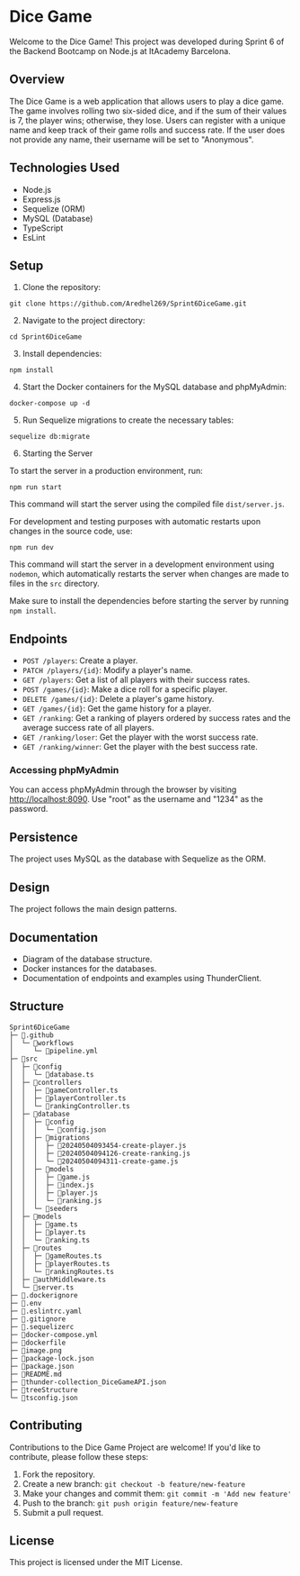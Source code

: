# Dice Game

Welcome to the Dice Game! This project was developed during Sprint 6 of the Backend Bootcamp on Node.js at ItAcademy Barcelona.

## Overview

The Dice Game is a web application that allows users to play a dice game. The game involves rolling two six-sided dice, and if the sum of their values is 7, the player wins; otherwise, they lose. Users can register with a unique name and keep track of their game rolls and success rate. If the user does not provide any name, their username will be set to "Anonymous".

## Technologies Used

- Node.js
- Express.js
- Sequelize (ORM)
- MySQL (Database)
- TypeScript
- EsLint

## Setup

1. Clone the repository:

```
git clone https://github.com/Aredhel269/Sprint6DiceGame.git
```

2. Navigate to the project directory:

```
cd Sprint6DiceGame
```

3. Install dependencies:

```
npm install
```

4. Start the Docker containers for the MySQL database and phpMyAdmin:

```
docker-compose up -d
```

5. Run Sequelize migrations to create the necessary tables:

```
sequelize db:migrate
```

6. Starting the Server

To start the server in a production environment, run:

```
npm run start
```

This command will start the server using the compiled file `dist/server.js`.

For development and testing purposes with automatic restarts upon changes in the source code, use:

```
npm run dev
```

This command will start the server in a development environment using `nodemon`, which automatically restarts the server when changes are made to files in the `src` directory.

Make sure to install the dependencies before starting the server by running `npm install`.

## Endpoints

- `POST /players`: Create a player.
- `PATCH /players/{id}`: Modify a player's name.
- `GET /players`: Get a list of all players with their success rates.
- `POST /games/{id}`: Make a dice roll for a specific player.
- `DELETE /games/{id}`: Delete a player's game history.
- `GET /games/{id}`: Get the game history for a player.
- `GET /ranking`: Get a ranking of players ordered by success rates and the average success rate of all players.
- `GET /ranking/loser`: Get the player with the worst success rate.
- `GET /ranking/winner`: Get the player with the best success rate.

### Accessing phpMyAdmin

You can access phpMyAdmin through the browser by visiting [http://localhost:8090](http://localhost:8090). Use "root" as the username and "1234" as the password.

## Persistence

The project uses MySQL as the database with Sequelize as the ORM.

## Design

The project follows the main design patterns.

## Documentation

- Diagram of the database structure.
- Docker instances for the databases.
- Documentation of endpoints and examples using ThunderClient.

## Structure

```
Sprint6DiceGame
├─ 📁.github
│  └─ 📁workflows
│     └─ 📄pipeline.yml
├─ 📁src
│  ├─ 📁config
│  │  └─ 📄database.ts
│  ├─ 📁controllers
│  │  ├─ 📄gameController.ts
│  │  ├─ 📄playerController.ts
│  │  └─ 📄rankingController.ts
│  ├─ 📁database
│  │  ├─ 📁config
│  │  │  └─ 📄config.json
│  │  ├─ 📁migrations
│  │  │  ├─ 📄20240504093454-create-player.js
│  │  │  ├─ 📄20240504094126-create-ranking.js
│  │  │  └─ 📄20240504094311-create-game.js
│  │  ├─ 📁models
│  │  │  ├─ 📄game.js
│  │  │  ├─ 📄index.js
│  │  │  ├─ 📄player.js
│  │  │  └─ 📄ranking.js
│  │  └─ 📁seeders
│  ├─ 📁models
│  │  ├─ 📄game.ts
│  │  ├─ 📄player.ts
│  │  └─ 📄ranking.ts
│  ├─ 📁routes
│  │  ├─ 📄gameRoutes.ts
│  │  ├─ 📄playerRoutes.ts
│  │  └─ 📄rankingRoutes.ts
│  ├─ 📄authMiddleware.ts
│  └─ 📄server.ts
├─ 📄.dockerignore
├─ 📄.env
├─ 📄.eslintrc.yaml
├─ 📄.gitignore
├─ 📄.sequelizerc
├─ 📄docker-compose.yml
├─ 📄dockerfile
├─ 📄image.png
├─ 📄package-lock.json
├─ 📄package.json
├─ 📄README.md
├─ 📄thunder-collection_DiceGameAPI.json
├─ 📄treeStructure
└─ 📄tsconfig.json
```

## Contributing

Contributions to the Dice Game Project are welcome! If you'd like to contribute, please follow these steps:

1. Fork the repository.
2. Create a new branch: `git checkout -b feature/new-feature`
3. Make your changes and commit them: `git commit -m 'Add new feature'`
4. Push to the branch: `git push origin feature/new-feature`
5. Submit a pull request.

## License

This project is licensed under the MIT License.

